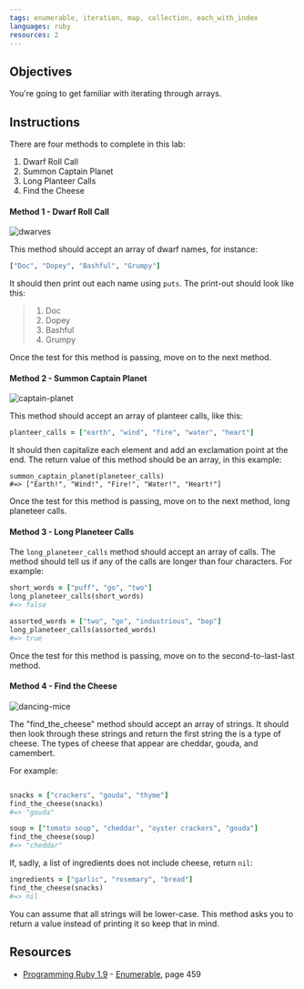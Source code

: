 ```yaml
---
tags: enumerable, iteration, map, collection, each_with_index
languages: ruby
resources: 2
---
```


## Objectives

You're going to get familiar with iterating through arrays.

## Instructions

There are four methods to complete in this lab:

1. Dwarf Roll Call
2. Summon Captain Planet
3. Long Planteer Calls
4. Find the Cheese

#### Method 1 - Dwarf Roll Call

![dwarves](https://s3-us-west-2.amazonaws.com/web-dev-readme-photos/cartoon-collections/dwarves.jpg)

This method should accept an array of dwarf names, for instance:

```ruby
["Doc", "Dopey", "Bashful", "Grumpy"]
```

It should then print out each name using `puts`. The print-out should look like this:

> 1. Doc
> 2. Dopey
> 3. Bashful
> 4. Grumpy

Once the test for this method is passing, move on to the next method.

#### Method 2 - Summon Captain Planet

![captain-planet](https://s3-us-west-2.amazonaws.com/web-dev-readme-photos/cartoon-collections/captain-planet.jpeg)

This method should accept an array of planteer calls, like this:

```ruby
planteer_calls = ["earth", "wind", "fire", "water", "heart"]
```

It should then capitalize each element and add an exclamation point at the end. The return value of this method should be an array, in this example:

```
summon_captain_planet(planeteer_calls)
#=> ["Earth!", "Wind!", "Fire!", "Water!", "Heart!"]
```

Once the test for this method is passing, move on to the next method, long planeteer calls.

#### Method 3 - Long Planeteer Calls

The `long_planeteer_calls` method should accept an array of calls. The method should tell us if any of the calls are longer than four characters. For example:

```ruby
short_words = ["puff", "go", "two"]
long_planeteer_calls(short_words)
#=> false

assorted_words = ["two", "go", "industrious", "bop"]
long_planeteer_calls(assorted_words)
#=> true
```

Once the test for this method is passing, move on to the second-to-last-last method.

#### Method 4 - Find the Cheese

![dancing-mice](https://s3-us-west-2.amazonaws.com/web-dev-readme-photos/cartoon-collections/cheese.jpg)

The "find_the_cheese" method should accept an array of strings. It should then look through these strings and return the first string the is a type of cheese. The types of cheese that appear are  cheddar, gouda, and camembert.

For example:

```ruby

snacks = ["crackers", "gouda", "thyme"]
find_the_cheese(snacks)
#=> "gouda"

soup = ["tomato soup", "cheddar", "oyster crackers", "gouda"]
find_the_cheese(soup)
#=> "cheddar"
```

If, sadly, a list of ingredients does not include cheese, return `nil`:

```ruby
ingredients = ["garlic", "rosemary", "bread"]
find_the_cheese(snacks)
#=> nil
```

You can assume that all strings will be lower-case. This method asks you to return a value instead of printing it so keep that in mind.

## Resources

* [Programming Ruby 1.9](http://books.flatironschool.com/books/11?page=459) - [Enumerable](http://books.flatironschool.com/books/11?page=459), page 459
